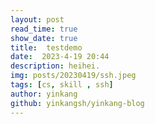 ```yaml
---
layout: post
read_time: true
show_date: true
title:  testdemo
date:  2023-4-19 20:44
description: heihei.
img: posts/20230419/ssh.jpeg
tags: [cs, skill , ssh]
author: yinkang
github: yinkangsh/yinkang-blog
---
```

